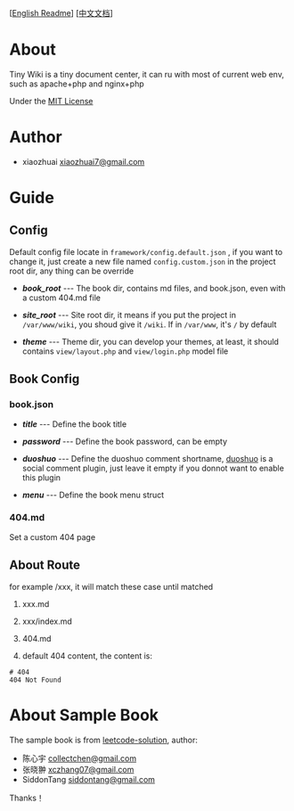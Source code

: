 [[English Readme](README.md)]  [[中文文档](README_CN.md)]

# About
Tiny Wiki is a tiny document center, it can ru with most of current web env, such as apache+php and nginx+php

Under the [MIT License](LICENSE.md)

# Author
+ xiaozhuai [xiaozhuai7@gmail.com](xiaozhuai7@gmail.com)

# Guide

## Config
Default config file locate in `framework/config.default.json` , if you want to change it, just create a new file named `config.custom.json` in the project root dir, any thing can be override

* ***book_root*** --- The book dir, contains md files, and book.json, even with a custom 404.md file

* ***site_root*** --- Site root dir, it means if you put the project in  `/var/www/wiki`, you shoud give it `/wiki`. If in `/var/www`, it's `/` by default

* ***theme*** --- Theme dir, you can develop your themes, at least, it should contains `view/layout.php` and `view/login.php` model file


## Book Config

### book.json

* ***title*** --- Define the book title

* ***password*** --- Define the book password, can be empty

* ***duoshuo*** --- Define the duoshuo comment shortname, [duoshuo](http://duoshuo.com/) is a social comment plugin, just leave it empty if you donnot want to enable this plugin

* ***menu*** --- Define the book menu struct

### 404.md
Set a custom 404 page

## About Route

for example /xxx, it will match these case until matched

1. xxx.md

2. xxx/index.md

3. 404.md

4. default 404 content, the content is:
```
# 404
404 Not Found
```

# About Sample Book
The sample book is from [leetcode-solution](https://github.com/siddontang/leetcode-solution), author:
+ 陈心宇 [collectchen@gmail.com](collectchen@gmail.com)
+ 张晓翀 [xczhang07@gmail.com](xczhang07@gmail.com)
+ SiddonTang [siddontang@gmail.com](siddontang@gmail.com)

Thanks！